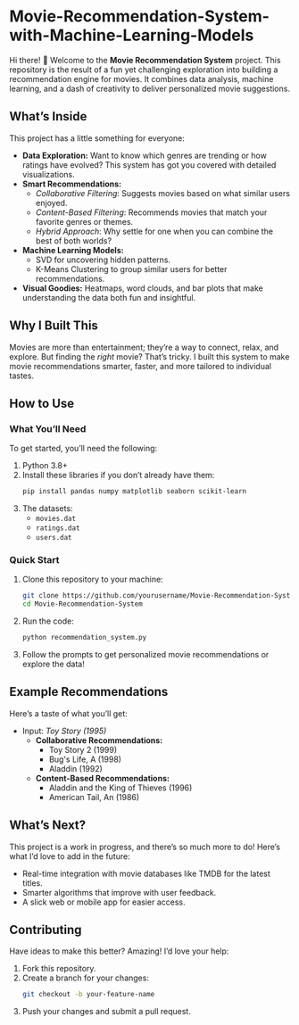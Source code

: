 # Movie-Recommendation-System-with-Machine-Learning-Models

Hi there! 👋 Welcome to the **Movie Recommendation System** project. This repository is the result of a fun yet challenging exploration into building a recommendation engine for movies. It combines data analysis, machine learning, and a dash of creativity to deliver personalized movie suggestions.

## What’s Inside  

This project has a little something for everyone:  
- **Data Exploration:** Want to know which genres are trending or how ratings have evolved? This system has got you covered with detailed visualizations.  
- **Smart Recommendations:**  
   - *Collaborative Filtering*: Suggests movies based on what similar users enjoyed.  
   - *Content-Based Filtering*: Recommends movies that match your favorite genres or themes.  
   - *Hybrid Approach*: Why settle for one when you can combine the best of both worlds?  
- **Machine Learning Models:**  
   - SVD for uncovering hidden patterns.  
   - K-Means Clustering to group similar users for better recommendations.  
- **Visual Goodies:** Heatmaps, word clouds, and bar plots that make understanding the data both fun and insightful.  

## Why I Built This  

Movies are more than entertainment; they’re a way to connect, relax, and explore. But finding the *right* movie? That’s tricky. I built this system to make movie recommendations smarter, faster, and more tailored to individual tastes.  

## How to Use  

### What You’ll Need  
To get started, you’ll need the following:  
1. Python 3.8+  
2. Install these libraries if you don’t already have them:  
   ```bash
   pip install pandas numpy matplotlib seaborn scikit-learn
   ```  
3. The datasets:  
   - `movies.dat`  
   - `ratings.dat`  
   - `users.dat`  

### Quick Start  
1. Clone this repository to your machine:  
   ```bash
   git clone https://github.com/yourusername/Movie-Recommendation-System.git
   cd Movie-Recommendation-System
   ```  
2. Run the code:  
   ```bash
   python recommendation_system.py
   ```  
3. Follow the prompts to get personalized movie recommendations or explore the data!  

## Example Recommendations  

Here’s a taste of what you’ll get:  
- Input: *Toy Story (1995)*  
  - **Collaborative Recommendations:**  
    - Toy Story 2 (1999)  
    - Bug's Life, A (1998)  
    - Aladdin (1992)  
  - **Content-Based Recommendations:**  
    - Aladdin and the King of Thieves (1996)  
    - American Tail, An (1986)  

## What’s Next?  

This project is a work in progress, and there’s so much more to do! Here’s what I’d love to add in the future:  
- Real-time integration with movie databases like TMDB for the latest titles.  
- Smarter algorithms that improve with user feedback.  
- A slick web or mobile app for easier access.  

## Contributing  

Have ideas to make this better? Amazing! I’d love your help:  
1. Fork this repository.  
2. Create a branch for your changes:  
   ```bash
   git checkout -b your-feature-name
   ```  
3. Push your changes and submit a pull request.  
